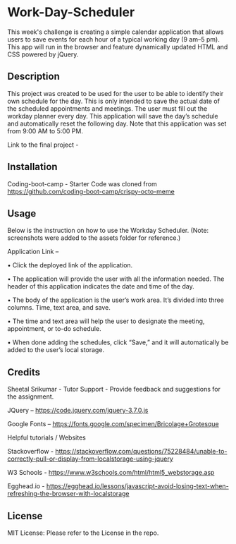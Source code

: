 # Work-Day-Scheduler

This week's challenge is creating a simple calendar application that allows users to save events for each hour of a typical working day (9 am–5 pm). This app will run in the browser and feature dynamically updated HTML and CSS powered by jQuery.

## Description

This project was created to be used for the user to be able to identify their own schedule for the day. This is only intended to save the actual date of the scheduled appointments and meetings. The user must fill out the workday planner every day. This application will save the day’s schedule and automatically reset the following day. Note that this application was set from 9:00 AM to 5:00 PM.

Link to the final project -

## Installation

Coding-boot-camp - Starter Code was cloned from https://github.com/coding-boot-camp/crispy-octo-meme

## Usage

Below is the instruction on how to use the Workday Scheduler. (Note: screenshots were added to the assets folder for reference.)

Application Link –

• Click the deployed link of the application.

• The application will provide the user with all the information needed. The header of this application indicates the date and time of the day.

• The body of the application is the user’s work area. It’s divided into three columns. Time, text area, and save.

• The time and text area will help the user to designate the meeting, appointment, or to-do schedule.

• When done adding the schedules, click “Save,” and it will automatically be added to the user’s local storage.


## Credits

Sheetal Srikumar - Tutor Support - Provide feedback and suggestions for the assignment.

JQuery – https://code.jquery.com/jquery-3.7.0.js

Google Fonts – https://fonts.google.com/specimen/Bricolage+Grotesque

Helpful tutorials / Websites

Stackoverflow - https://stackoverflow.com/questions/75228484/unable-to-correctly-pull-or-display-from-localstorage-using-jquery

W3 Schools - https://www.w3schools.com/html/html5_webstorage.asp

Egghead.io - https://egghead.io/lessons/javascript-avoid-losing-text-when-refreshing-the-browser-with-localstorage


## License

MIT License: Please refer to the License in the repo.
